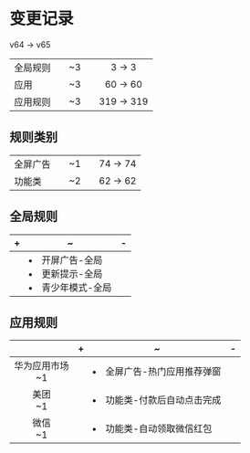 # 变更记录

v64 -> v65

||||||
|-|:-:|:-:|:-:|:-:|
|全局规则||~3||3 -> 3|
|应用||~3||60 -> 60|
|应用规则||~3||319 -> 319|

## 规则类别

||||||
|-|:-:|:-:|:-:|:-:|
|全屏广告||~1||74 -> 74|
|功能类||~2||62 -> 62|

## 全局规则

|+|~|-|
|-|-|-|
||<li>开屏广告-全局<li>更新提示-全局<li>青少年模式-全局||

## 应用规则

||+|~|-|
|:-:|-|-|-|
|华为应用市场<br>~1||<li>全屏广告-热门应用推荐弹窗||
|美团<br>~1||<li>功能类-付款后自动点击完成||
|微信<br>~1||<li>功能类-自动领取微信红包||
